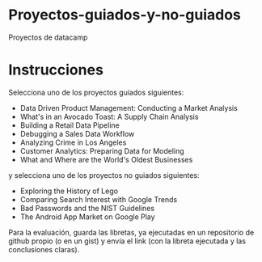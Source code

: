 # Proyectos-guiados-y-no-guiados
Proyectos de datacamp

# Instrucciones

Selecciona uno de los proyectos guiados siguientes:

* Data Driven Product Management: Conducting a Market Analysis
* What's in an Avocado Toast: A Supply Chain Analysis
* Building a Retail Data Pipeline
* Debugging a Sales Data Workflow
* Analyzing Crime in Los Angeles
* Customer Analytics: Preparing Data for Modeling
* What and Where are the World's Oldest Businesses

y selecciona uno de los proyectos no guiados siguientes:

* Exploring the History of Lego
* Comparing Search Interest with Google Trends
* Bad Passwords and the NIST Guidelines
* The Android App Market on Google Play

Para la evaluación, guarda las libretas, ya ejecutadas en un repositorio de github propio (o en un gist) y envía el link (con la libreta ejecutada y las conclusiones claras).
